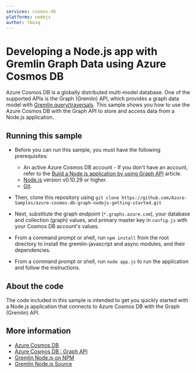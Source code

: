 ```yaml
---
services: cosmos-db
platforms: nodejs
author: lbosq
---
```


# Developing a Node.js app with Gremlin Graph Data using Azure Cosmos DB
Azure Cosmos DB is a globally distributed multi-model database. One of the supported APIs is the Graph (Gremlin) API, which provides a graph data model with [Gremlin query/traversals](https://tinkerpop.apache.org/gremlin.html). This sample shows you how to use the Azure Cosmos DB with the Graph API to store and access data from a Node.js application.

## Running this sample

* Before you can run this sample, you must have the following prerequisites:

	* An active Azure Cosmos DB account - If you don't have an account, refer to the [Build a Node.js application by using Graph API](https://docs.microsoft.com/en-us/azure/cosmos-db/create-graph-nodejs) article.
	* [Node.js](https://nodejs.org/en/) version v0.10.29 or higher.
	* [Git](http://git-scm.com/).

* Then, clone this repository using `git clone https://github.com/Azure-Samples/azure-cosmos-db-graph-nodejs-getting-started.git`

* Next, substitute the graph endpoint (`*.graphs.azure.com`), your database and collection (graph) values, and primary master key in `config.js` with your Cosmos DB account's values. 

* From a command prompt or shell, run `npm install` from the root directory to install the gremlin-javascript and async modules, and their dependencies.

* From a command prompt or shell, run `node app.js` to run the application and follow the instructions.

## About the code
The code included in this sample is intended to get you quickly started with a Node.js application that connects to Azure Cosmos DB with the Graph (Gremlin) API.

## More information

- [Azure Cosmos DB](https://docs.microsoft.com/azure/cosmos-db/introduction)
- [Azure Cosmos DB : Graph API](https://docs.microsoft.com/azure/cosmos-db/graph-introduction)
- [Gremlin Node.js on NPM](https://www.npmjs.com/package/gremlin)
- [Gremlin Node.js Source](https://github.com/jbmusso/gremlin-javascript)

